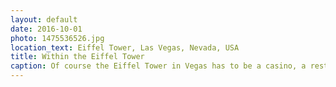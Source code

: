 ```yaml
---
layout: default
date: 2016-10-01
photo: 1475536526.jpg
location_text: Eiffel Tower, Las Vegas, Nevada, USA
title: Within the Eiffel Tower
caption: Of course the Eiffel Tower in Vegas has to be a casino, a restaurant and an hotel. This is a picture of the casino with a fake sky, a replicate of a parisian bridge and some street lights too!
---
```

